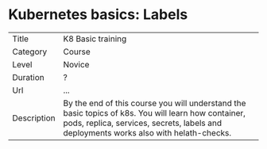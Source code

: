 # Kubernetes basics: Labels

|||
|---|---|
| Title | K8 Basic training |
| Category | Course |
| Level | Novice |
| Duration | ? |
| Url | ... |
| Description | By the end of this course you will understand the basic topics of k8s. You will learn how container, pods, replica, services, secrets, labels and deployments works also with helath-checks.   |